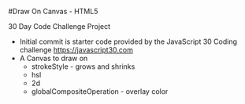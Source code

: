 #Draw On Canvas - HTML5

30 Day Code Challenge Project

- Initial commit is starter code provided by the JavaScript 30 Coding challenge https://javascript30.com
- A Canvas to draw on
  - strokeStyle - grows and shrinks
  - hsl
  - 2d
  - globalCompositeOperation - overlay color
